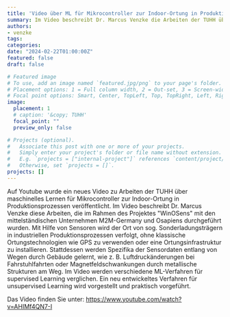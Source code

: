 ```yaml
---
title: 'Video über ML für Mikrocontroller zur Indoor-Ortung in Produktionsprozessen veröffentlicht'
summary: Im Video beschreibt Dr. Marcus Venzke die Arbeiten der TUHH über maschinelles Lernen für Mikrocontroller zur Indoor-Ortung, die im Rahmen des Projektes "WinOSens" mit den mittelständischen Unternehmen M2M-Germany und Osapiens durchgeführt wurden.
authors:
- venzke
tags:
categories:
date: "2024-02-22T01:00:00Z"
featured: false
draft: false

# Featured image
# To use, add an image named `featured.jpg/png` to your page's folder.
# Placement options: 1 = Full column width, 2 = Out-set, 3 = Screen-width
# Focal point options: Smart, Center, TopLeft, Top, TopRight, Left, Right, BottomLeft, Bottom, BottomRight
image:
  placement: 1
  # caption: '&copy; TUHH'
  focal_point: ""
  preview_only: false

# Projects (optional).
#   Associate this post with one or more of your projects.
#   Simply enter your project's folder or file name without extension.
#   E.g. `projects = ["internal-project"]` references `content/project/deep-learning/index.md`.
#   Otherwise, set `projects = []`.
projects: []
---
```

Auf Youtube wurde ein neues Video zu Arbeiten der TUHH über maschinelles Lernen für Mikrocontroller zur Indoor-Ortung in Produktionsprozessen veröffentlicht. Im Video beschreibt Dr. Marcus Venzke diese Arbeiten, die im Rahmen des Projektes "WinOSens" mit den mittelständischen Unternehmen M2M-Germany und Osapiens durchgeführt wurden. Mit Hilfe von Sensoren wird der Ort von sog. Sonderladungsträgern in industriellen Produktionsprozessen verfolgt, ohne klassische Ortungstechnologien wie GPS zu verwenden oder eine Ortungsinfrastruktur zu installieren. Stattdessen werden Spezifika der Sensordaten entlang von Wegen durch Gebäude gelernt, wie z. B. Luftdruckänderungen bei Fahrstuhlfahrten oder Magnetfeldschwankungen durch metallische Strukturen am Weg. Im Video werden verschiedene ML-Verfahren für supervised Learning verglichen. Ein neu entwickeltes Verfahren für unsupervised Learning wird vorgestellt und praktisch vorgeführt.

Das Video finden Sie unter: https://www.youtube.com/watch?v=AHIMf4QN7-I
